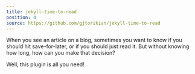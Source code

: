 ```yaml
---
title: jekyll-time-to-read
position: 4
source: https://github.com/gjtorikian/jekyll-time-to-read
---
```

When you see an article on a blog, sometimes you want to know if you should hit
save-for-later, or if you should just read it. But without knowing how long, how
can you make that decision?

Well, this plugin is all you need!